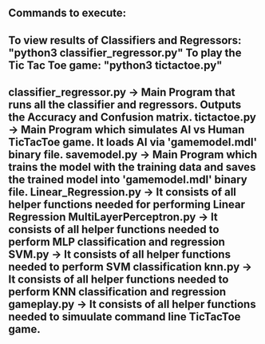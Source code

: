 Commands to execute:
--------------------
To view results of Classifiers and Regressors: "python3 classifier_regressor.py"
To play the Tic Tac Toe game: "python3 tictactoe.py"
---------------------------------------------------------------------------------------------------------------------------------------------------
classifier_regressor.py -> Main Program that runs all the classifier and regressors. Outputs the Accuracy and Confusion matrix.
tictactoe.py            -> Main Program which simulates AI vs Human TicTacToe game. It loads AI via 'gamemodel.mdl' binary file. 
savemodel.py            -> Main Program which trains the model with the training data and saves the trained model into 'gamemodel.mdl' binary file.
Linear_Regression.py    -> It consists of all helper functions needed for performing Linear Regression
MultiLayerPerceptron.py -> It consists of all helper functions needed to perform MLP classification and regression
SVM.py                  -> It consists of all helper functions needed to perform SVM classification
knn.py                  -> It consists of all helper functions needed to perform KNN classification and regression
gameplay.py             -> It consists of all helper functions needed to simuulate command line TicTacToe game.
---------------------------------------------------------------------------------------------------------------------------------------------------
